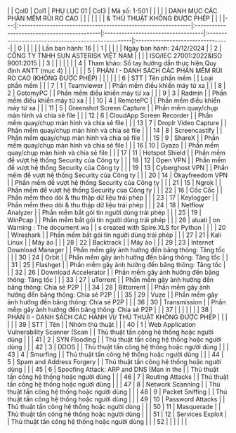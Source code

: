 |    | Col0                                                         | Col1                                        | PHỤ LỤC 01                         | Col3                                               | Mã số: 1-501                     |
|    |                                                              |                                             | DANH MỤC CÁC PHẦN MỀM RỦI RO CAO   |                                                    |                                  |
|    |                                                              |                                             | & THỦ THUẬT KHÔNG ĐƯỢC PHÉP        |                                                    |                                  |
|---:|:-------------------------------------------------------------|:--------------------------------------------|:-----------------------------------|:---------------------------------------------------|:---------------------------------|
|  0 |                                                              |                                             |                                    |                                                    | Lần ban hành: 16                 |
|  1 |                                                              |                                             |                                    |                                                    | Ngày ban hành: 24/12/2024        |
|  2 | CÔNG TY TNHH SUN ASTERISK VIỆT NAM                           |                                             |                                    |                                                    | ISO/IEC 27001:2022&ISO 9001:2015 |
|  3 |                                                              |                                             |                                    |                                                    |                                  |
|  4 | Tham khảo: Sổ tay hướng dẫn thực hiện Quy định ANTT (mục 4)  |                                             |                                    |                                                    |                                  |
|  5 | PHẦN I - DANH SÁCH CÁC PHẦN MỀM RỦI RO CAO (KHÔNG ĐƯỢC PHÉP) |                                             |                                    |                                                    |                                  |
|  6 | STT                                                          | Tên phần mềm                                |                                    | Loại phần mềm                                      |                                  |
|  7 | 1                                                            | Teamviewer                                  |                                    | Phần mềm điều khiển máy từ xa                      |                                  |
|  8 | 2                                                            | GotomyPC                                    |                                    | Phần mềm điều khiển máy từ xa                      |                                  |
|  9 | 3                                                            | Radmin                                      |                                    | Phần mềm điều khiển máy từ xa                      |                                  |
| 10 | 4                                                            | RemotePC                                    |                                    | Phần mềm điều khiển máy từ xa                      |                                  |
| 11 | 5                                                            | Greenshot Screen Capture                    |                                    | Phần mềm quay/chụp màn hình và chia sẻ file        |                                  |
| 12 | 6                                                            | CloudApp Screen Recorder                    |                                    | Phần mềm quay/chụp màn hình và chia sẻ file        |                                  |
| 13 | 7                                                            | Droplr Video Capture                        |                                    | Phần mềm quay/chụp màn hình và chia sẻ file        |                                  |
| 14 | 8                                                            | Screencastify                               |                                    | Phần mềm quay/chụp màn hình và chia sẻ file        |                                  |
| 15 | 9                                                            | ShareX                                      |                                    | Phần mềm quay/chụp màn hình và chia sẻ file        |                                  |
| 16 | 10                                                           | Gyazo                                       |                                    | Phần mềm quay/chụp màn hình và chia sẻ file        |                                  |
| 17 | 11                                                           | Hotspot Shield                              |                                    | Phần mềm để vượt hệ thống Security của Công ty     |                                  |
| 18 | 12                                                           | Open VPN                                    |                                    | Phần mềm để vượt hệ thống Security của Công ty     |                                  |
| 19 | 13                                                           | Cyberghost VPN                              |                                    | Phần mềm để vượt hệ thống Security của Công ty     |                                  |
| 20 | 14                                                           | Okayfreedom VPN                             |                                    | Phần mềm để vượt hệ thống Security của Công ty     |                                  |
| 21 | 15                                                           | Ngrok                                       |                                    | Phần mềm để vượt hệ thống Security của Công ty     |                                  |
| 22 | 16                                                           | Cốc Cốc                                     |                                    | Phần mềm theo dõi & thu thập dữ liệu trái phép     |                                  |
| 23 | 17                                                           | Keylogger                                   |                                    | Phần mềm theo dõi & thu thập dữ liệu trái phép     |                                  |
| 24 | 18                                                           | Netflow Analyzer                            |                                    | Phần mềm bắt gói tin người dùng trái phép          |                                  |
| 25 | 19                                                           | WinPcap                                     |                                    | Phần mềm bắt gói tin người dùng trái phép          |                                  |
| 26 | aluati                                                       | on Warning : The document wa                |                                    | s created with Spire.XLS for Python                |                                  |
|    | 20                                                           | Wireshark                                   |                                    | Phần mềm bắt gói tin người dùng trái phép          |                                  |
| 27 | 21                                                           | Kali Linux                                  |                                    | Máy ảo                                             |                                  |
| 28 | 22                                                           | Backtrack                                   |                                    | Máy ảo                                             |                                  |
| 29 | 23                                                           | Internet Download Manager                   |                                    | Phần mềm gây ảnh hưởng đến băng thông: Tăng tốc    |                                  |
| 30 | 24                                                           | Orbit                                       |                                    | Phần mềm gây ảnh hưởng đến băng thông: Tăng tốc    |                                  |
| 31 | 25                                                           | Flashget                                    |                                    | Phần mềm gây ảnh hưởng đến băng thông: Tăng tốc    |                                  |
| 32 | 26                                                           | Download Accelerator                        |                                    | Phần mềm gây ảnh hưởng đến băng thông: Tăng tốc    |                                  |
| 33 | 27                                                           | uTorrent                                    |                                    | Phần mềm gây ảnh hưởng đến băng thông: Chia sẻ P2P |                                  |
| 34 | 28                                                           | Bittorrent                                  |                                    | Phần mềm gây ảnh hưởng đến băng thông: Chia sẻ P2P |                                  |
| 35 | 29                                                           | Vuze                                        |                                    | Phần mềm gây ảnh hưởng đến băng thông: Chia sẻ P2P |                                  |
| 36 | 30                                                           | Transmission                                |                                    | Phần mềm gây ảnh hưởng đến băng thông: Chia sẻ P2P |                                  |
| 37 |                                                              |                                             |                                    |                                                    |                                  |
| 38 | PHẦN II - DANH SÁCH CÁC HÀNH VI/ THỦ THUẬT KHÔNG ĐƯỢC PHÉP   |                                             |                                    |                                                    |                                  |
| 39 | STT                                                          | Tên                                         |                                    | Nhóm thủ thuật                                     |                                  |
| 40 | 1                                                            | Web Application Vulnerability Scanner (Scan |                                    | Thủ thuật tấn công hệ thống hoặc người dùng        |                                  |
| 41 | 2                                                            | SYN Flooding                                |                                    | Thủ thuật tấn công hệ thống hoặc người dùng        |                                  |
| 42 | 3                                                            | DDOS                                        |                                    | Thủ thuật tấn công hệ thống hoặc người dùng        |                                  |
| 43 | 4                                                            | Smurfing                                    |                                    | Thủ thuật tấn công hệ thống hoặc người dùng        |                                  |
| 44 | 5                                                            | Spam and Address Forgery                    |                                    | Thủ thuật tấn công hệ thống hoặc người dùng        |                                  |
| 45 | 6                                                            | Spoofing Attack: ARP and DNS (Man in the    |                                    | Thủ thuật tấn công hệ thống hoặc người dùng        |                                  |
| 46 | 7                                                            | Routing Attacks                             |                                    | Thủ thuật tấn công hệ thống hoặc người dùng        |                                  |
| 47 | 8                                                            | Network Scanning                            |                                    | Thủ thuật tấn công hệ thống hoặc người dùng        |                                  |
| 48 | 9                                                            | Packet Sniffing                             |                                    | Thủ thuật tấn công hệ thống hoặc người dùng        |                                  |
| 49 | 10                                                           | Password Attacks                            |                                    | Thủ thuật tấn công hệ thống hoặc người dùng        |                                  |
| 50 | 11                                                           | Masquerade                                  |                                    | Thủ thuật tấn công hệ thống hoặc người dùng        |                                  |
| 51 | 12                                                           | Services Exploit                            |                                    | Thủ thuật tấn công hệ thống hoặc người dùng        |                                  |
| 52 |                                                              |                                             |                                    |                                                    |                                  |